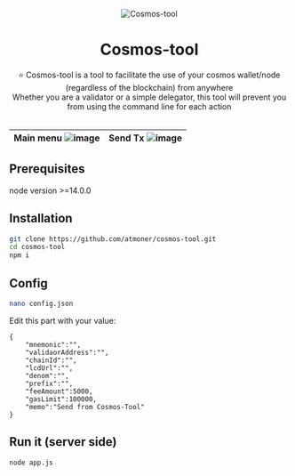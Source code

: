 <p align="center"> 
  <img src="https://i.imgur.com/oyHTRP4.png" alt="Cosmos-tool"> 
</p>
<h1 align="center">
    Cosmos-tool
</h1>
 

<p align="center">
⭐ Cosmos-tool is a tool to facilitate the use of your cosmos wallet/node (regardless of the blockchain) from anywhere <br />
  Whether you are a validator or a simple delegator, this tool will prevent you from using the command line for each action <br /><br />
</p>

|Main menu ![image](https://user-images.githubusercontent.com/1071490/121424663-1bc77800-c961-11eb-93d8-38b04b1c2a6b.png)|Send Tx ![image](https://user-images.githubusercontent.com/1071490/121424917-621cd700-c961-11eb-8d05-52b2d93efc23.png)  |
|--|--|
 


## Prerequisites

node version >=14.0.0

## Installation

```sh
git clone https://github.com/atmoner/cosmos-tool.git
cd cosmos-tool
npm i
```
## Config
```sh
nano config.json
```
Edit this part with your value:
```
{
    "mnemonic":"",
    "validaorAddress":"",
    "chainId":"", 
    "lcdUrl":"",
    "denom":"",
    "prefix":"",
    "feeAmount":5000,
    "gasLimit":100000,
    "memo":"Send from Cosmos-Tool"
}
```
## Run it (server side)
```
node app.js
```
